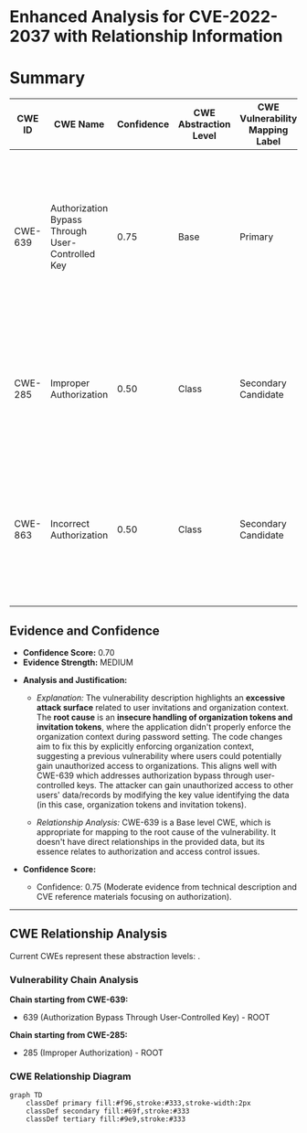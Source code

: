 # Enhanced Analysis for CVE-2022-2037 with Relationship Information

# Summary
| CWE ID  | CWE Name | Confidence | CWE Abstraction Level | CWE Vulnerability Mapping Label | CWE-Vulnerability Mapping Notes |
|-----------------|-------------------------------------------------------------------------------------------|------------|-----------------------|-----------------------------------|-----------------------------------------------------------------------------------------------------------------------------------------------------------------------|
| CWE-639  | Authorization Bypass Through User-Controlled Key| 0.75 | Base  | Primary | Allowed. The vulnerability stems from improper authorization, allowing a user to gain access to another user's data by manipulating the key value identifying the data.
| CWE-285 | Improper Authorization | 0.50 | Class | Secondary Candidate | Discouraged. While the root cause is an authorization issue, the description is too general and a more specific CWE is preferred.
| CWE-863 | Incorrect Authorization | 0.50 | Class | Secondary Candidate | Allowed-with-Review. Similar to CWE-285, the root cause is an authorization issue, but this class is too general and a more specific CWE is preferred.

## Evidence and Confidence

*   **Confidence Score:** 0.70
*   **Evidence Strength:** MEDIUM

- **Analysis and Justification:**
  - *Explanation:* The vulnerability description highlights an **excessive attack surface** related to user invitations and organization context. The **root cause** is an **insecure handling of organization tokens and invitation tokens**, where the application didn't properly enforce the organization context during password setting. The code changes aim to fix this by explicitly enforcing organization context, suggesting a previous vulnerability where users could potentially gain unauthorized access to organizations. This aligns well with CWE-639 which addresses authorization bypass through user-controlled keys. The attacker can gain unauthorized access to other users' data/records by modifying the key value identifying the data (in this case, organization tokens and invitation tokens).

  - *Relationship Analysis:* CWE-639 is a Base level CWE, which is appropriate for mapping to the root cause of the vulnerability. It doesn't have direct relationships in the provided data, but its essence relates to authorization and access control issues.

- **Confidence Score:**
  - Confidence: 0.75 (Moderate evidence from technical description and CVE reference materials focusing on authorization).

---


## CWE Relationship Analysis

Current CWEs represent these abstraction levels: .


### Vulnerability Chain Analysis

**Chain starting from CWE-639:**
- 639 (Authorization Bypass Through User-Controlled Key) - ROOT


**Chain starting from CWE-285:**
- 285 (Improper Authorization) - ROOT



### CWE Relationship Diagram

```mermaid
graph TD
    classDef primary fill:#f96,stroke:#333,stroke-width:2px
    classDef secondary fill:#69f,stroke:#333
    classDef tertiary fill:#9e9,stroke:#333
```

